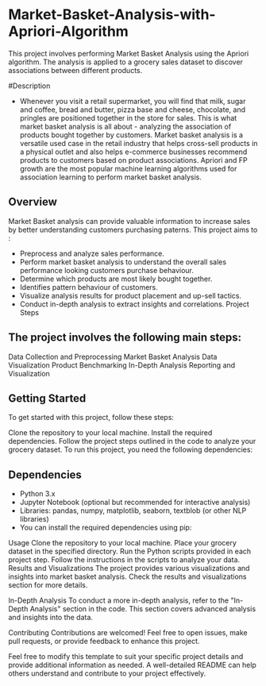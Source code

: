 # Market-Basket-Analysis-with-Apriori-Algorithm
This project involves performing Market Basket Analysis using the Apriori algorithm. The analysis is applied to a grocery sales dataset to discover associations between different products.

#Description
- Whenever you visit a retail supermarket, you will find that milk, sugar and coffee, bread and butter, pizza base and cheese, chocolate, and pringles are positioned together in the store for sales. This is what market basket analysis is all about - analyzing the association of products bought together by customers.
  Market basket analysis is a versatile used case in the retail industry that helps cross-sell products in a physical outlet and also helps e-commerce businesses recommend products to customers based on product associations. Apriori and FP growth are the most popular machine learning algorithms used for association learning to perform market basket analysis.

## Overview
Market Basket analysis can provide valuable information to increase sales by better understanding customers purchasing paterns. This project aims to :
- Preprocess and analyze sales performance.
- Perform market basket analysis to understand the overall sales performance looking customers purchase behaviour.
- Determine which products are most likely bought together.
- Identifies pattern behaviour of customers.
- Visualize analysis results for product placement and up-sell tactics.
- Conduct in-depth analysis to extract insights and correlations.
  Project Steps

## The project involves the following main steps:
Data Collection and Preprocessing
Market Basket Analysis
Data Visualization
Product Benchmarking
In-Depth Analysis
Reporting and Visualization

## Getting Started
To get started with this project, follow these steps:

Clone the repository to your local machine.
Install the required dependencies.
Follow the project steps outlined in the code to analyze your grocery dataset.
To run this project, you need the following dependencies:

## Dependencies
- Python 3.x
- Jupyter Notebook (optional but recommended for interactive analysis)
- Libraries: pandas, numpy, matplotlib, seaborn, textblob (or other NLP libraries)
- You can install the required dependencies using pip:

Usage
Clone the repository to your local machine.
Place your grocery dataset in the specified directory.
Run the Python scripts provided in each project step.
Follow the instructions in the scripts to analyze your data.
Results and Visualizations
The project provides various visualizations and insights into market basket analysis. Check the results and visualizations section for more details.

In-Depth Analysis
To conduct a more in-depth analysis, refer to the "In-Depth Analysis" section in the code. This section covers advanced analysis and insights into the data.

Contributing
Contributions are welcomed! Feel free to open issues, make pull requests, or provide feedback to enhance this project.

Feel free to modify this template to suit your specific project details and provide additional information as needed. A well-detailed README can help others understand and contribute to your project effectively.




